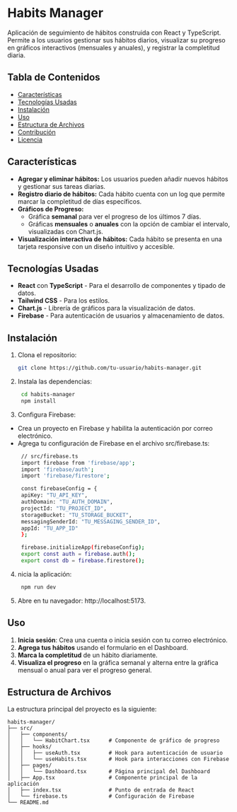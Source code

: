 # Habits Manager

Aplicación de seguimiento de hábitos construida con React y TypeScript. Permite a los usuarios gestionar sus hábitos diarios, visualizar su progreso en gráficos interactivos (mensuales y anuales), y registrar la completitud diaria.

## Tabla de Contenidos

- [Características](#características)
- [Tecnologías Usadas](#tecnologías-usadas)
- [Instalación](#instalación)
- [Uso](#uso)
- [Estructura de Archivos](#estructura-de-archivos)
- [Contribución](#contribución)
- [Licencia](#licencia)

## Características

- **Agregar y eliminar hábitos:** Los usuarios pueden añadir nuevos hábitos y gestionar sus tareas diarias.
- **Registro diario de hábitos:** Cada hábito cuenta con un log que permite marcar la completitud de días específicos.
- **Gráficos de Progreso:** 
  - Gráfica **semanal** para ver el progreso de los últimos 7 días.
  - Gráficas **mensuales** o **anuales** con la opción de cambiar el intervalo, visualizadas con Chart.js.
- **Visualización interactiva de hábitos:** Cada hábito se presenta en una tarjeta responsive con un diseño intuitivo y accesible.

## Tecnologías Usadas

- **React** con **TypeScript** - Para el desarrollo de componentes y tipado de datos.
- **Tailwind CSS** - Para los estilos.
- **Chart.js** - Librería de gráficos para la visualización de datos.
- **Firebase** - Para autenticación de usuarios y almacenamiento de datos.

## Instalación

1. Clona el repositorio:
   ```bash
   git clone https://github.com/tu-usuario/habits-manager.git
    ```

2. Instala las dependencias:
   ```bash
    cd habits-manager
    npm install
    ```

3. Configura Firebase:
- Crea un proyecto en Firebase y habilita la autenticación por correo electrónico.
- Agrega tu configuración de Firebase en el archivo src/firebase.ts:
   ```bash
    // src/firebase.ts
    import firebase from 'firebase/app';
    import 'firebase/auth';
    import 'firebase/firestore';

    const firebaseConfig = {
    apiKey: "TU_API_KEY",
    authDomain: "TU_AUTH_DOMAIN",
    projectId: "TU_PROJECT_ID",
    storageBucket: "TU_STORAGE_BUCKET",
    messagingSenderId: "TU_MESSAGING_SENDER_ID",
    appId: "TU_APP_ID"
    };

    firebase.initializeApp(firebaseConfig);
    export const auth = firebase.auth();
    export const db = firebase.firestore();
    ```

4. nicia la aplicación:
   ```bash
    npm run dev
    ```

5. Abre en tu navegador: http://localhost:5173.

## Uso

1. **Inicia sesión**: Crea una cuenta o inicia sesión con tu correo electrónico.
2. **Agrega tus hábitos** usando el formulario en el Dashboard.
3. **Marca la completitud** de un hábito diariamente.
4. **Visualiza el progreso** en la gráfica semanal y alterna entre la gráfica mensual o anual para ver el progreso general.

## Estructura de Archivos

La estructura principal del proyecto es la siguiente:

```
habits-manager/
├── src/
│   ├── components/
│   │   └── HabitChart.tsx      # Componente de gráfico de progreso
│   ├── hooks/
│   │   ├── useAuth.tsx         # Hook para autenticación de usuario
│   │   └── useHabits.tsx       # Hook para interacciones con Firebase
│   ├── pages/
│   │   └── Dashboard.tsx       # Página principal del Dashboard
│   ├── App.tsx                 # Componente principal de la aplicación
│   ├── index.tsx               # Punto de entrada de React
│   └── firebase.ts             # Configuración de Firebase
└── README.md
```
